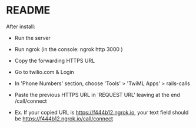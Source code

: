 # README

After install:

* Run the server

* Run ngrok (in the console: ngrok http 3000 )

* Copy the forwarding HTTPS URL 

* Go to twilio.com & Login

* In 'Phone Numbers' section, choose 'Tools' > 'TwiML Apps' > rails-calls

* Paste the previous HTTPS URL in 'REQUEST URL' leaving at the end /call/connect

* Ex. If your copied URL is https://f444b12.ngrok.io, your text field should be
https://f444b12.ngrok.io/call/connect

